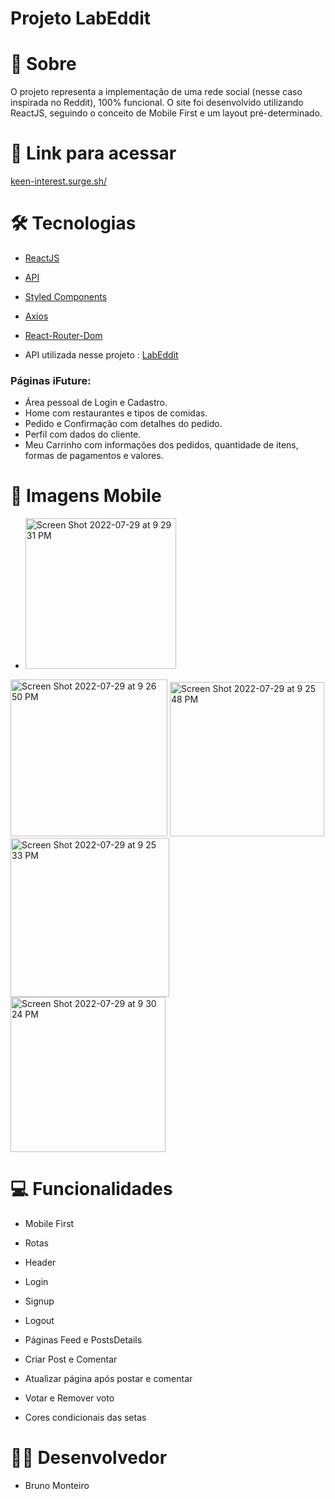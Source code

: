 # Projeto LabEddit



# 📄 Sobre

O projeto representa a implementação de uma rede social (nesse caso inspirada no Reddit), 100% funcional. O site foi desenvolvido utilizando ReactJS, seguindo o conceito de Mobile First e um layout pré-determinado.

# 🔗 Link para acessar

[keen-interest.surge.sh/](https://colorful-prose.surge.sh/login)

# 🛠 Tecnologias

- [ReactJS](https://pt-br.reactjs.org/)
- [API](https://www.postman.com/home)
- [Styled Components](https://styled-components.com/docs)
- [Axios](https://axios-http.com/docs/intro)
- [React-Router-Dom](https://v5.reactrouter.com/web/guides/quick-start)


- API utilizada nesse projeto : [LabEddit](https://documenter.getpostman.com/view/9731983/U16eu7nT)
 
### Páginas iFuture:
 - Área pessoal de Login e Cadastro.
 - Home com restaurantes e tipos de comidas.
 - Pedido e Confirmação com detalhes do pedido. 
 - Perfil com dados do cliente.
 - Meu Carrinho com informações dos pedidos, quantidade de itens, formas de pagamentos e valores.
 

# 📲 Imagens Mobile

- <img width="241" alt="Screen Shot 2022-07-29 at 9 29 31 PM" src="https://user-images.githubusercontent.com/104601906/182145363-5a998169-d320-4904-be13-9cb78def981a.png">

<img width="251" alt="Screen Shot 2022-07-29 at 9 26 50 PM" src="https://user-images.githubusercontent.com/104601906/182145403-cdc14eb3-50a9-4cb6-ba7e-c83abd1456e1.png">

<img width="247" alt="Screen Shot 2022-07-29 at 9 25 48 PM" src="https://user-images.githubusercontent.com/104601906/182145424-9fc8ab82-70aa-4a60-9143-fd4afaa0bf7d.png">

<img width="254" alt="Screen Shot 2022-07-29 at 9 25 33 PM" src="https://user-images.githubusercontent.com/104601906/182145450-859550f5-c3a7-4acd-aba3-e0825e36af55.png">

<img width="248" alt="Screen Shot 2022-07-29 at 9 30 24 PM" src="https://user-images.githubusercontent.com/104601906/182145473-ad15890a-1a93-498d-a97f-1efc440bb876.png">




# 💻 Funcionalidades

- Mobile First

- Rotas

- Header

- Login

- Signup

- Logout

- Páginas Feed e PostsDetails

- Criar Post e Comentar

- Atualizar página após postar e comentar

- Votar e Remover voto

- Cores condicionais das setas


# 👩‍💻 Desenvolvedor

- Bruno Monteiro

